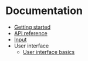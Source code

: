 # Documentation

* [Getting started](getting-started.md)
* [API reference](api-reference.md)
* [Input](input.md)
* User interface
  * [User interface basics](ui/basics.md)